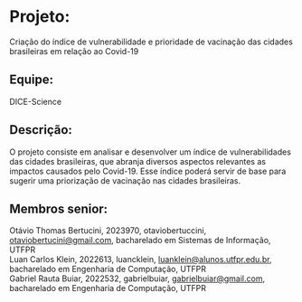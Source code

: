 # Projeto: 

Criação do índice de vulnerabilidade e prioridade de vacinação das cidades brasileiras em relação ao Covid-19

## Equipe: 

DICE-Science

## Descrição: 

O projeto consiste em analisar e desenvolver um índice de vulnerabilidades das cidades brasileiras, que abranja diversos aspectos relevantes as impactos causados pelo Covid-19. Esse índice poderá servir de base para sugerir uma priorização de vacinação nas cidades brasileiras.

## Membros senior: 

Otávio Thomas Bertucini, 2023970, otaviobertuccini, otaviobertucini@gmail.com, bacharelado em Sistemas de Informação, UTFPR <br />
Luan Carlos Klein, 2022613, luancklein, luanklein@alunos.utfpr.edu.br, bacharelado em Engenharia de Computação, UTFPR<br />
Gabriel Rauta Buiar, 2022532, gabrielbuiar, gabrielbuiar@gmail.com, bacharelado em Engenharia de Computação, UTFPR<br />
